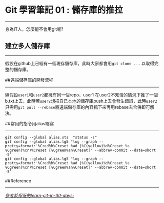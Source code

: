 # Git 學習筆記 01 : 儲存庫的推拉
___
身為IT人，怎麼能不會用git呢?

## 建立多人儲存庫
___
假設在github上已經有一個現存儲存庫，此時大家都會用`git clone ...` 以取得完整的儲存庫。

##遠端儲存庫的開發流程
___
線假設`user1`和`user2`都擁有同一個repo，user1 在user2不知情的情況下推了一個b.txt上去，此時若`user2`想把自已本地的儲存庫push上去會發生錯誤，此時`user2`只需用`git pull --rebase`將遠端儲存庫的內容抓下來再用rebase去合併即可解決。

##常用的指令用alias縮寫
___
```
git config --global alias.sts  "status -s"
git config --global alias.lg5 "log --graph --pretty=format:'%Cred%h%Creset %ad |%C(yellow)%d%Creset %s %Cgreen(%cr)%Creset [%Cgreen%an%Creset]' --abbrev-commit --date=short -5"
git config --global alias.lg5 "log --graph --pretty=format:'%Cred%h%Creset %ad |%C(yellow)%d%Creset %s %Cgreen(%cr)%Creset [%Cgreen%an%Creset]' --abbrev-commit --date=short -5"
```

##Reference
___
[*參考於保哥的learn-git-in-30-days:*](https://github.com/doggy8088/Learn-Git-in-30-days)




